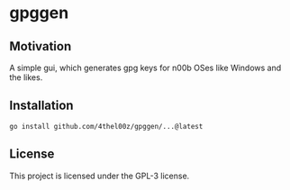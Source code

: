 # gpggen

## Motivation

A simple gui, which generates gpg keys for n00b OSes like Windows and the likes.

## Installation

```
go install github.com/4thel00z/gpggen/...@latest
```

## License

This project is licensed under the GPL-3 license.
